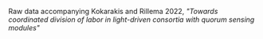 Raw data accompanying Kokarakis and Rillema 2022, *"Towards coordinated division of labor in light-driven consortia with quorum sensing modules"*
